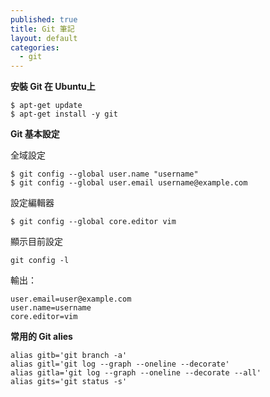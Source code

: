 ```yaml
---
published: true
title: Git 筆記
layout: default
categories:
  - git
---
```


**安裝 Git 在 Ubuntu上**

```
$ apt-get update
$ apt-get install -y git
```
**Git 基本設定**

全域設定

```
$ git config --global user.name "username"
$ git config --global user.email username@example.com
```

設定編輯器

```
$ git config --global core.editor vim
```


顯示目前設定

```
git config -l
```

輸出：

```
user.email=user@example.com
user.name=username
core.editor=vim
```

**常用的 Git alies**

```
alias gitb='git branch -a'
alias gitl='git log --graph --oneline --decorate'
alias gitla='git log --graph --oneline --decorate --all'
alias gits='git status -s'
```


